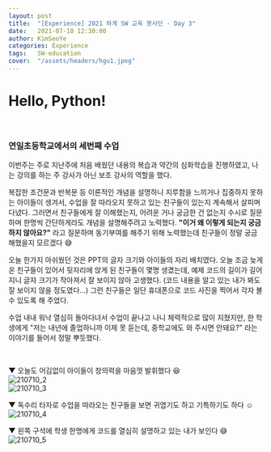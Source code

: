 ```yaml
---
layout: post
title:  "[Experience] 2021 하계 SW 교육 봉사단 - Day 3"
date:   2021-07-10 12:30:00
author: KimSeoYe
categories: Experience
tags:   SW-education
cover:  "/assets/headers/hgu1.jpeg"
---
```

# Hello, Python!

<br>

### 연일초등학교에서의 세번째 수업

이번주는 주로 지난주에 처음 배웠던 내용의 복습과 약간의 심화학습을 진행하였고, 나는 강의를 하는 주 강사가 아닌 보조 강사의 역할을 했다. 

복잡한 조건문과 반복문 등 이론적인 개념을 설명하니 지루함을 느끼거나 집중하지 못하는 아이들이 생겨서, 수업을 잘 따라오지 못하고 있는 친구들이 있는지 계속해서 살피며 다녔다. 그러면서 친구들에게 잘 이해했는지, 어려운 거나 궁금한 건 없는지 수시로 질문하며 한명씩 간단하게라도 개념을 설명해주려고 노력했다. **"이거 왜 이렇게 되는지 궁금하지 않아요?"** 라고 질문하며 동기부여를 해주기 위해 노력했는데 친구들이 정말 궁금해했을지 모르겠다 😅

오늘 한가지 아쉬웠던 것은 PPT의 글자 크기와 아이들의 자리 배치였다. 오늘 조금 늦게 온 친구들이 있어서 뒷자리에 앉게 된 친구들이 몇명 생겼는데, 예제 코드의 길이가 길어지니 글자 크기가 작아져서 잘 보이지 않아 고생했다. (코드 내용을 알고 있는 내가 봐도 잘 보이지 않을 정도였다...) 그런 친구들은 일단 휴대폰으로 코드 사진을 찍어서 각자 볼 수 있도록 해 주었다.

수업 내내 워낙 열심히 돌아다녀서 수업이 끝나고 나니 체력적으로 많이 지쳤지만, 한 학생에게 "저는 내년에 졸업하니까 이제 못 듣는데, 중학교에도 와 주시면 안돼요?" 라는 이야기를 들어서 정말 뿌듯했다.

<br>

▼ 오늘도 어김없이 아이들이 창의력을 마음껏 발휘했다 😆<br>
![210710_2](https://drive.google.com/uc?id=1bykizO1zUlVHsBKnMVuvtohC8H2nMpvo)<br>
![210710_3](https://drive.google.com/uc?id=14p-nvXWCqq66QPUOxFJ9ZinPZiovPNDi)<br>

▼ 독수리 타자로 수업을 따라오는 친구들을 보면 귀엽기도 하고 기특하기도 하다 ☺️<br>
![210710_4](https://drive.google.com/uc?id=1XW83E1Zx_PJjp4CDWFjZuB6yl3dG9w88)<br>

▼ 왼쪽 구석에 학생 한명에게 코드를 열심히 설명하고 있는 내가 보인다 😅<br>
![210710_5](https://drive.google.com/uc?id=1a9sT9RdkC2OQkPoNRWgddQGwobn4DsR3)<br>
